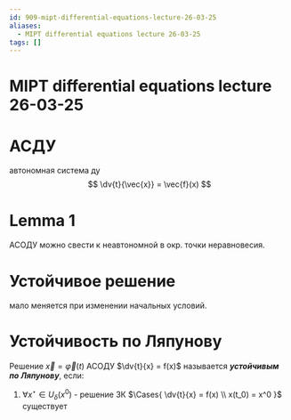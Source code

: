 ```yaml
---
id: 909-mipt-differential-equations-lecture-26-03-25
aliases:
  - MIPT differential equations lecture 26-03-25
tags: []
---
```


# MIPT differential equations lecture 26-03-25
# АСДУ
автономная система ду
$$
\dv{t}{\vec{x}} = \vec{f}(x)
$$

# Lemma 1
АСОДУ можно свести к неавтономной в окр. точки неравновесия.

# Устойчивое решение
мало меняется при изменении начальных условий.

# Устойчивость по Ляпунову
Решение $\vec{x} = \vec{\varphi}(t)$ АСОДУ $\dv{t}{x} = f(x)$ называется ***устойчивым по Ляпунову***, если:
1. $\forall x^\star \in U_\delta(x^0)$ - решение ЗК $\Cases{
\dv{t}{x} = f(x) \\
x(t_0) = x^0
}$ существует
